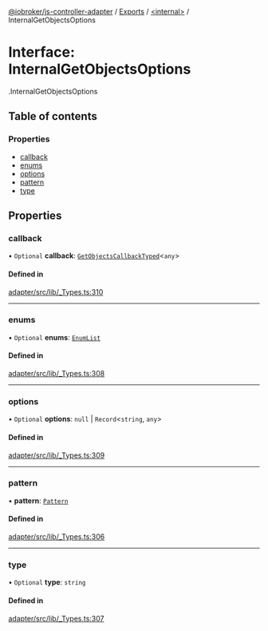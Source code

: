 [@iobroker/js-controller-adapter](../README.md) / [Exports](../modules.md) / [<internal\>](../modules/internal_.md) / InternalGetObjectsOptions

# Interface: InternalGetObjectsOptions

[<internal>](../modules/internal_.md).InternalGetObjectsOptions

## Table of contents

### Properties

- [callback](internal_.InternalGetObjectsOptions.md#callback)
- [enums](internal_.InternalGetObjectsOptions.md#enums)
- [options](internal_.InternalGetObjectsOptions.md#options)
- [pattern](internal_.InternalGetObjectsOptions.md#pattern)
- [type](internal_.InternalGetObjectsOptions.md#type)

## Properties

### callback

• `Optional` **callback**: [`GetObjectsCallbackTyped`](../modules/internal_.md#getobjectscallbacktyped)<`any`\>

#### Defined in

[adapter/src/lib/_Types.ts:310](https://github.com/ioBroker/ioBroker.js-controller/blob/c590b2a5/packages/adapter/src/lib/_Types.ts#L310)

___

### enums

• `Optional` **enums**: [`EnumList`](../modules/internal_.md#enumlist)

#### Defined in

[adapter/src/lib/_Types.ts:308](https://github.com/ioBroker/ioBroker.js-controller/blob/c590b2a5/packages/adapter/src/lib/_Types.ts#L308)

___

### options

• `Optional` **options**: ``null`` \| `Record`<`string`, `any`\>

#### Defined in

[adapter/src/lib/_Types.ts:309](https://github.com/ioBroker/ioBroker.js-controller/blob/c590b2a5/packages/adapter/src/lib/_Types.ts#L309)

___

### pattern

• **pattern**: [`Pattern`](../modules/internal_.md#pattern)

#### Defined in

[adapter/src/lib/_Types.ts:306](https://github.com/ioBroker/ioBroker.js-controller/blob/c590b2a5/packages/adapter/src/lib/_Types.ts#L306)

___

### type

• `Optional` **type**: `string`

#### Defined in

[adapter/src/lib/_Types.ts:307](https://github.com/ioBroker/ioBroker.js-controller/blob/c590b2a5/packages/adapter/src/lib/_Types.ts#L307)
